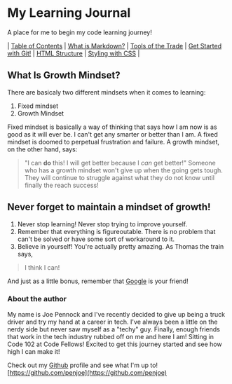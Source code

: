 # My Learning Journal

A place for me to begin my code learning journey!

| [Table of Contents](https://penjoe.github.io/learning-journal/) | [What is Markdown?](https://penjoe.github.io/learning-journal/markdown) | [Tools of the Trade](https://penjoe.github.io/learning-journal/coders-computer) | [Get Started with Git!](http://penjoe.github.io/learning-journal/git) | [HTML Structure](https://penjoe.github.io/learning-journal/html-structure) | [Styling with CSS](http://penjoe.github.io/learning-journal/css) |

## What Is Growth Mindset?

There are basicaly two different mindsets when it comes to learning:
  1. Fixed mindset
  2. Growth Mindset
  
Fixed mindset is basically a way of thinking that says how I am now is as good as it will ever be. I can't get any smarter or better than I am. A fixed mindset is doomed to perpetual frustration and failure. A growth mindset, on the other hand, says:
>"I can **do** this! I will get better because I *can* get better!"
Someone who has a growth mindset won't give up when the going gets tough. They will continue to struggle against what they do not know until finally the reach success!

## Never forget to maintain a mindset of growth!
1. Never stop learning! Never stop trying to improve yourself.
2. Remember that everything is figureoutable. There is no problem that can't be solved or have some sort of workaround to it.
3. Believe in yourself! You're actually pretty amazing. As Thomas the train says,
>I think I can!

And just as a little bonus, remember that [Google](https://www.google.com) is your friend!

### About the author
My name is Joe Pennock and I've recently decided to give up being a truck driver and try my hand at a career in tech. I've always been a little on the nerdy side but never saw myself as a "techy" guy. Finally, enough friends that work in the tech industry rubbed off on me and here I am! Sitting in Code 102 at Code Fellows! Excited to get this journey started and see how high I can make it! 

Check out my [Github](https://github.com/penjoe) profile and see what I'm up to!
[https://github.com/penjoe](https://github.com/penjoe)

